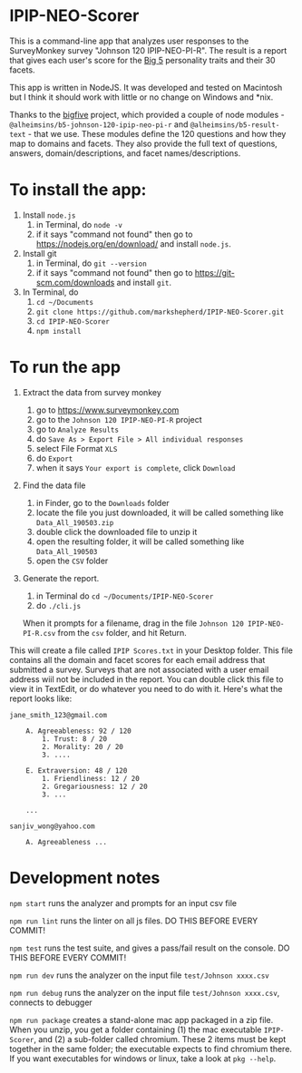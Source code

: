 # IPIP-NEO-Scorer
This is a command-line app that analyzes user responses to the SurveyMonkey survey "Johnson 120 IPIP-NEO-PI-R". The result is a report that gives each user's score for the [Big 5](https://en.wikipedia.org/wiki/Big_Five_personality_traits) personality traits and their 30 facets.

This app is written in NodeJS. It was developed and tested on Macintosh but I think it should work with little or no change on Windows and *nix.

Thanks to the [bigfive](https://github.com/Alheimsins/bigfive-web "title") project, which provided a couple of node modules - `@alheimsins/b5-johnson-120-ipip-neo-pi-r` and `@alheimsins/b5-result-text` - that we use. These modules define the 120 questions and how they map to domains and facets. They also provide the full text of questions, answers, domain/descriptions, and facet names/descriptions.

# To install the app:

1. Install `node.js`
    1. in Terminal, do `node -v`
    1. if it says "command not found" then go to https://nodejs.org/en/download/ and install `node.js`.
1. Install git
    1. in Terminal, do `git --version`
    1. if it says "command not found" then go to https://git-scm.com/downloads and install `git`.
1. In Terminal, do
    1. `cd ~/Documents`
    1. `git clone https://github.com/markshepherd/IPIP-NEO-Scorer.git`
    1. `cd IPIP-NEO-Scorer`
    1. `npm install`
    
# To run the app

1. Extract the data from survey monkey
    1. go to https://www.surveymonkey.com
    1. go to the `Johnson 120 IPIP-NEO-PI-R` project
    1. go to `Analyze Results`
    1. do `Save As > Export File > All individual responses`
    1. select File Format `XLS`
    1. do `Export`
    1. when it says `Your export is complete`, click `Download`
1. Find the data file
    1. in Finder, go to the `Downloads` folder
    1. locate the file you just downloaded, it will be called something like `Data_All_190503.zip`
    1. double click the downloaded file to unzip it
    1. open the resulting folder, it will be called something like `Data_All_190503`
    1. open the `CSV` folder
1. Generate the report.
    1. in Terminal do `cd ~/Documents/IPIP-NEO-Scorer`
    1. do `./cli.js`
    
    When it prompts for a filename, drag in the file `Johnson 120 IPIP-NEO-PI-R.csv` from the `csv` folder, and hit Return.

This will create a file called `IPIP Scores.txt` in your Desktop folder. This file contains all the domain and facet scores for each email address that submitted a survey. Surveys that are not associated with a user email address wiil not be included in the report. You can double click this file to view it in TextEdit, or do whatever you need to do with it. Here's what the report looks like:

````
jane_smith_123@gmail.com

    A. Agreeableness: 92 / 120
        1. Trust: 8 / 20
        2. Morality: 20 / 20
        3. ....

    E. Extraversion: 48 / 120
        1. Friendliness: 12 / 20
        2. Gregariousness: 12 / 20
        3. ...
        
    ...
    
sanjiv_wong@yahoo.com

    A. Agreeableness ...
````

# Development notes

`npm start` runs the analyzer and prompts for an input csv file

`npm run lint` runs the linter on all js files. DO THIS BEFORE EVERY COMMIT!

`npm test` runs the test suite, and gives a pass/fail result on the console. DO THIS BEFORE EVERY COMMIT!

`npm run dev` runs the analyzer on the input file `test/Johnson xxxx.csv`

`npm run debug` runs the analyzer on the input file `test/Johnson xxxx.csv`, connects to debugger

`npm run package` creates a stand-alone mac app packaged in a zip file. When you unzip, you get a folder containing (1) the mac executable `IPIP-Scorer`, and (2) a sub-folder called chromium. These 2 items must be kept together in the same folder; the executable expects to find chromium there. If you want executables for windows or linux, take a look at `pkg --help`.

